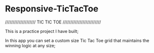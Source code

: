 # Responsive-TicTacToe



//////////////////// TIC TIC TOE /////////////////////////

This is a practice project I have built;

In this app you can set a custom size Tic Tac Toe grid that maintains the winning logic at any size;

